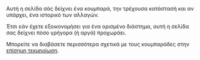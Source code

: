 Αυτή η σελίδα σάς δείχνει ένα κουμπαρά, την τρέχουσα κατάστασή και αν υπάρχει, ένα ιστορικό των αλλαγών.

Έτσι εάν έχετε εξοικονομήσει για ένα ορισμένο διάστημα, αυτή η σελίδα σας δείχνει πόσο γρήγορα (ή αργά) προχωράει.

Μπορείτε να διαβάσετε περισσότερα σχετικά με τους κουμπαράδες στην [επίσημη τεκμηρίωση](https://docs.firefly-iii.org/advanced-concepts/piggies).